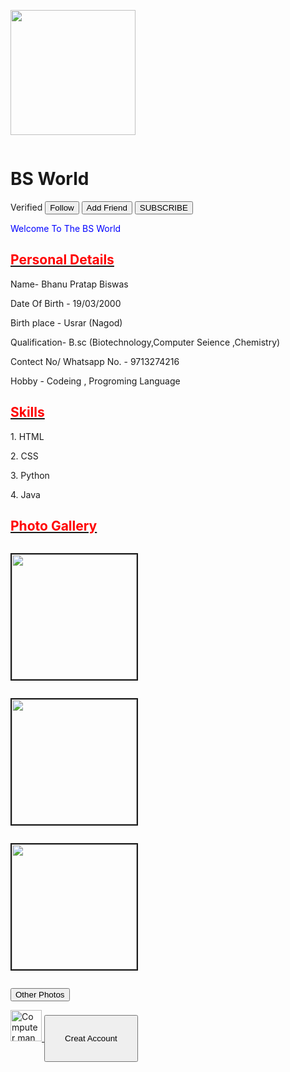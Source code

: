  <!DOCTYPE html>
<html>
<head>
</head>
<body>
	<div class="separator" style="clear: both;"><a href="https://1.bp.blogspot.com/-oZja74H8JwM/YDUM8zobrYI/AAAAAAAAiB0/kkeqN97JWzskjrgWQ3zo3FDZpdF7O6vigCLcBGAsYHQ/s960/bss.jpg" style="display: block; padding: 1em 0; text-align: laft; "><img alt="" border="0" width="200" data-original-height="200" data-original-width="150" src="https://1.bp.blogspot.com/-oZja74H8JwM/YDUM8zobrYI/AAAAAAAAiB0/kkeqN97JWzskjrgWQ3zo3FDZpdF7O6vigCLcBGAsYHQ/s200/bss.jpg"/></a></div>
	<h1>BS World</h1><span class="mTLOB Szr5J coreSpriteVerifiedBadge " title="Verified">Verified</span>
	<a href="https://www.instagram.com/__itz__bhanu__/"><button>Follow</button></a>
	<a href="https://www.facebook.com/bhanu.biswas.10/"><button>Add Friend</button></a>
  <a href="https://www.youtube.com/channel/UCUhn614yQ4SxD9vdvzcP38Q"><button>SUBSCRIBE</button></a>
	<p style="color: blue;"> Welcome To The BS World</p>
	<u><h2 style="color: red;">Personal Details</h2></u>
  <p> Name- Bhanu Pratap Biswas
	<p>Date Of Birth - 19/03/2000</p>
	<p>Birth place - Usrar (Nagod)</p>
  <p> Qualification- B.sc (Biotechnology,Computer Seience ,Chemistry)</p>
  <p> Contect No/ Whatsapp No. - 9713274216</p>
  <p> Hobby - Codeing , Progroming Language</p>
  <u><h2 style="color:red;"> Skills </h2></u>
  <p> 1. HTML</p>
   <p> 2. CSS</p>
  <p> 3. Python</p>
  <p> 4. Java</p>
  <u><h2 style="color:red;"> Photo Gallery </h2><u>
    <div class="separator" style="clear: both;"><a href="https://1.bp.blogspot.com/-WI2_0cjalHg/YDUSUg87HVI/AAAAAAAAiB8/5cwtHHmCL1wuAuctoRzRs0bXENBBlZZ4ACLcBGAsYHQ/s815/bjj.jpg" style="display: block; padding: 1em 0; text-align: laft; "><img alt="" border="2" height="200" data-original-height="100" data-original-width="50" src="https://1.bp.blogspot.com/-WI2_0cjalHg/YDUSUg87HVI/AAAAAAAAiB8/5cwtHHmCL1wuAuctoRzRs0bXENBBlZZ4ACLcBGAsYHQ/s320/bjj.jpg"/></a></div>
    <div class="separator" style="clear: both;"><a href="https://1.bp.blogspot.com/-DJqxLXVLmZQ/YDUSY_s4QrI/AAAAAAAAiCA/o81UCOtlbkEGbHgPo0xWhkzYNg9gnte6QCLcBGAsYHQ/s900/bjjj.jpg" style="display: block; padding: 1em 0; text-align: laft; "><img alt="" border="2" height="200" data-original-height="100" data-original-width="50" src="https://1.bp.blogspot.com/-DJqxLXVLmZQ/YDUSY_s4QrI/AAAAAAAAiCA/o81UCOtlbkEGbHgPo0xWhkzYNg9gnte6QCLcBGAsYHQ/s320/bjjj.jpg"/></a></div><div class="separator" style="clear: both;"><a href="https://1.bp.blogspot.com/-q8CgqU3me24/YDYTYM_ZWdI/AAAAAAAAiE4/jIKeP2S15jY2arDpmeSQIRDTnsiQlm2VQCPcBGAsYHg/s2400/InShot_20210213_143022795.jpg" style="display: block; padding: 1em 0; text-align: left; "><img alt="" border="2" height="200" data-original-height="200" data-original-width="150" src="https://1.bp.blogspot.com/-q8CgqU3me24/YDYTYM_ZWdI/AAAAAAAAiE4/jIKeP2S15jY2arDpmeSQIRDTnsiQlm2VQCPcBGAsYHg/s320/InShot_20210213_143022795.jpg"/></a></div>
    <p style="color: blue;"><a href="https://www.instagram.com/__itz__bhanu__/"><button>Other Photos</button></a></p>
    <CENTER><a href=""></a></CENTER>
	  <img src="https://i.pinimg.com/originals/39/6d/8c/396d8cf19235b7b437d1067045a63b5a.gif" alt="Computer man" style="width:50px;height:50px;">
    <a href="singup page.html"> <button style="width: 150px; height: 75px;">Creat Account </button></a>


    
    
    


</body>
</html>
